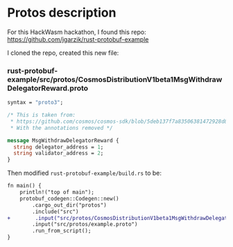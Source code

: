 # Protos description

For this HackWasm hackathon, I found this repo:
https://github.com/jgarzik/rust-protobuf-example

I cloned the repo, created this new file:

### rust-protobuf-example/src/protos/CosmosDistributionV1beta1MsgWithdrawDelegatorReward.proto

```protobuf
syntax = "proto3";

/* This is taken from:
 * https://github.com/cosmos/cosmos-sdk/blob/5deb137f7a83506381472928d898cd823735aade/proto/cosmos/distribution/v1beta1/tx.proto#L66-L74
 * With the annotations removed */

message MsgWithdrawDelegatorReward {
  string delegator_address = 1;
  string validator_address = 2;
}
```

Then modified `rust-protobuf-example/build.rs` to be:

```diff
fn main() {
    println!("top of main");
    protobuf_codegen::Codegen::new()
        .cargo_out_dir("protos")
        .include("src")
+        .input("src/protos/CosmosDistributionV1beta1MsgWithdrawDelegatorReward.proto")
        .input("src/protos/example.proto")
        .run_from_script();
}
```